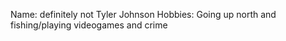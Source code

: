 Name: definitely not Tyler Johnson
Hobbies: Going up north and fishing/playing videogames and crime
